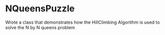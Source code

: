 # NQueensPuzzle
Wrote a class that demonstrates how the HillClimbing Algorithm is used to solve the N by N queens problem
